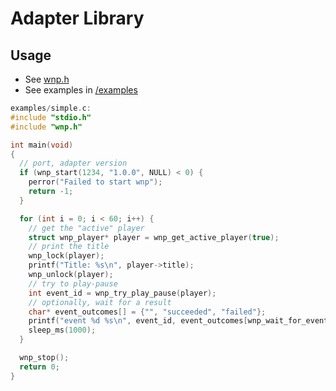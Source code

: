 # Adapter Library

## Usage

- See [wnp.h](https://github.com/keifufu/WebNowPlaying-Library/blob/main/include/wnp.h)
- See examples in [/examples](https://github.com/keifufu/WebNowPlaying-Library/blob/main/examples)

```c
examples/simple.c:
#include "stdio.h"
#include "wnp.h"

int main(void)
{
  // port, adapter version
  if (wnp_start(1234, "1.0.0", NULL) < 0) {
    perror("Failed to start wnp");
    return -1;
  }

  for (int i = 0; i < 60; i++) {
    // get the "active" player
    struct wnp_player* player = wnp_get_active_player(true);
    // print the title
    wnp_lock(player);
    printf("Title: %s\n", player->title);
    wnp_unlock(player);
    // try to play-pause
    int event_id = wnp_try_play_pause(player);
    // optionally, wait for a result
    char* event_outcomes[] = {"", "succeeded", "failed"};
    printf("event %d %s\n", event_id, event_outcomes[wnp_wait_for_event_result(event_id)]);
    sleep_ms(1000);
  }

  wnp_stop();
  return 0;
}
```
